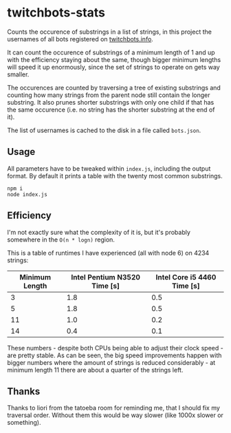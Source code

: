 # twitchbots-stats
Counts the occurence of substrings in a list of strings, in this project the
usernames of all bots registered on [twitchbots.info](https://twitchbots.info).

It can count the occurence of substrings of a minimum length of 1 and up with
the efficiency staying about the same, though bigger minimum lengths will speed
it up enormously, since the set of strings to operate on gets way smaller.

The occurences are counted by traversing a tree of existing substrings and
counting how many strings from the parent node still contain the longer
substring. It also prunes shorter substrings with only one child if that has the
same occurence (i.e. no string has the shorter substring at the end of it).

The list of usernames is cached to the disk in a file called `bots.json`.

## Usage
All parameters have to be tweaked within `index.js`, including the output
format. By default it prints a table with the twenty most common substrings.

```shell
npm i
node index.js
```

## Efficiency
I'm not exactly sure what the complexity of it is, but it's probably somewhere
in the `O(n * logn)` region.

This is a table of runtimes I have experienced (all with node 6) on 4234 strings:

Minimum Length | Intel Pentium N3520 Time [s] | Intel Core i5 4460 Time [s]
---------------|------------------------------|----------------------------
3              | 1.8                          | 0.5
5              | 1.8                          | 0.5
11             | 1.0                          | 0.2
14             | 0.4                          | 0.1

These numbers - despite both CPUs being able to adjust their clock speed - are
pretty stable. As can be seen, the big speed improvements happen with bigger
numbers where the amount of strings is reduced considerably - at minimum length
11 there are about a quarter of the strings left.

## Thanks
Thanks to liori from the tatoeba room for reminding me, that I should fix my
traversal order. Without them this would be way slower (like 1000x slower or
something).
